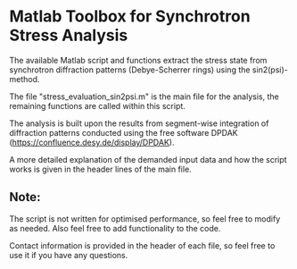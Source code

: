 # Matlab Toolbox for Synchrotron Stress Analysis
The available Matlab script and functions extract the stress state from synchrotron diffraction patterns (Debye-Scherrer rings) using the sin2(psi)-method.

The file "stress_evaluation_sin2psi.m" is the main file for the analysis, the remaining functions are called within this script.

The analysis is built upon the results from segment-wise integration of diffraction patterns conducted using the free software DPDAK (https://confluence.desy.de/display/DPDAK).

A more detailed explanation of the demanded input data and how the script works is given in the header lines of the main file.

Note: 
---
The script is not written for optimised performance, so feel free to modify as needed. Also feel free to add functionality to the code.

Contact information is provided in the header of each file, so feel free to use it if you have any questions.
